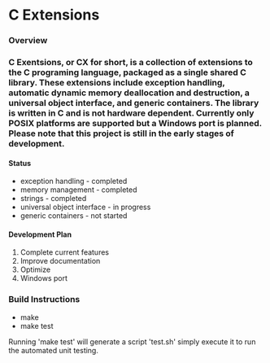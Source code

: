   <h1>C Extensions</h1>
  <h3>Overview<h3>
  C Exentsions, or CX for short, is a collection of extensions to the C programing language, packaged as a single shared C library. These extensions include exception handling, automatic dynamic memory deallocation and destruction, a universal object interface, and generic containers. The library is written in C and is not hardware dependent. Currently only POSIX platforms are supported but a Windows port is planned. Please note that this project is still in the early stages of development.
  <h4>Status</h3>
  <ul>
    <li>exception handling - completed</li>
    <li>memory management - completed</li>
    <li>strings - completed</li>
    <li>universal object interface - in progress</li>
    <li>generic containers - not started</li>
  </ul>
  <h4>Development Plan</h3>
  <ol>
    <li>Complete current features</li>
    <li>Improve documentation</li>
    <li>Optimize</li>
    <li>Windows port</li>
  </ol>
  <h3>Build Instructions</h3>
  <ul>
    <li>make</li>
    <li>make test</li>
  </ul>
  Running 'make test' will generate a script 'test.sh' simply execute it to run the automated unit testing.
  
  
